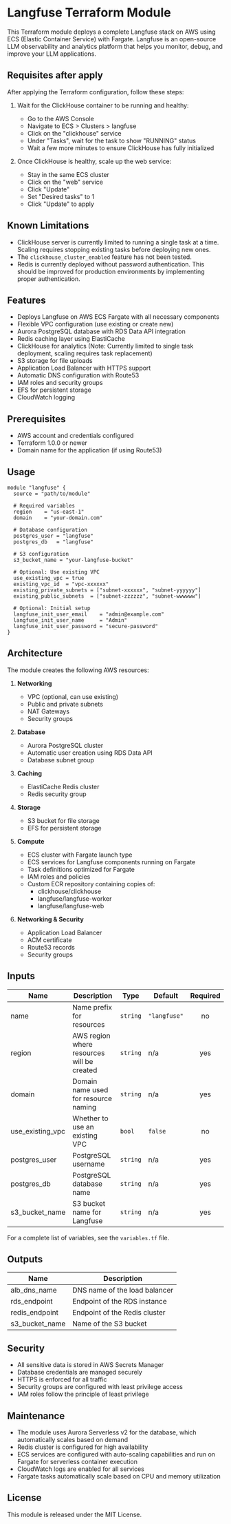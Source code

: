 # Langfuse Terraform Module

This Terraform module deploys a complete Langfuse stack on AWS using ECS (Elastic Container Service) with Fargate. Langfuse is an open-source LLM observability and analytics platform that helps you monitor, debug, and improve your LLM applications.

## Requisites after apply
After applying the Terraform configuration, follow these steps:

1. Wait for the ClickHouse container to be running and healthy:
   - Go to the AWS Console
   - Navigate to ECS > Clusters > langfuse
   - Click on the "clickhouse" service
   - Under "Tasks", wait for the task to show "RUNNING" status
   - Wait a few more minutes to ensure ClickHouse has fully initialized

2. Once ClickHouse is healthy, scale up the web service:
   - Stay in the same ECS cluster
   - Click on the "web" service
   - Click "Update"
   - Set "Desired tasks" to 1
   - Click "Update" to apply



## Known Limitations

- ClickHouse server is currently limited to running a single task at a time. Scaling requires stopping existing tasks before deploying new ones.
- The `clickhouse_cluster_enabled` feature has not been tested.
- Redis is currently deployed without password authentication. This should be improved for production environments by implementing proper authentication.

## Features

- Deploys Langfuse on AWS ECS Fargate with all necessary components
- Flexible VPC configuration (use existing or create new)
- Aurora PostgreSQL database with RDS Data API integration
- Redis caching layer using ElastiCache
- ClickHouse for analytics (Note: Currently limited to single task deployment, scaling requires task replacement)
- S3 storage for file uploads
- Application Load Balancer with HTTPS support
- Automatic DNS configuration with Route53
- IAM roles and security groups
- EFS for persistent storage
- CloudWatch logging


## Prerequisites

- AWS account and credentials configured
- Terraform 1.0.0 or newer
- Domain name for the application (if using Route53)

## Usage

```hcl
module "langfuse" {
  source = "path/to/module"

  # Required variables
  region    = "us-east-1"
  domain    = "your-domain.com"
  
  # Database configuration
  postgres_user = "langfuse"
  postgres_db   = "langfuse"
  
  # S3 configuration
  s3_bucket_name = "your-langfuse-bucket"
  
  # Optional: Use existing VPC
  use_existing_vpc = true
  existing_vpc_id  = "vpc-xxxxxx"
  existing_private_subnets = ["subnet-xxxxxx", "subnet-yyyyyy"]
  existing_public_subnets  = ["subnet-zzzzzz", "subnet-wwwwww"]
  
  # Optional: Initial setup
  langfuse_init_user_email    = "admin@example.com"
  langfuse_init_user_name     = "Admin"
  langfuse_init_user_password = "secure-password"
}
```

## Architecture

The module creates the following AWS resources:

1. **Networking**
   - VPC (optional, can use existing)
   - Public and private subnets
   - NAT Gateways
   - Security groups

2. **Database**
   - Aurora PostgreSQL cluster
   - Automatic user creation using RDS Data API
   - Database subnet group

3. **Caching**
   - ElastiCache Redis cluster
   - Redis security group

4. **Storage**
   - S3 bucket for file storage
   - EFS for persistent storage

5. **Compute**
   - ECS cluster with Fargate launch type
   - ECS services for Langfuse components running on Fargate
   - Task definitions optimized for Fargate
   - IAM roles and policies
   - Custom ECR repository containing copies of:
     - clickhouse/clickhouse
     - langfuse/langfuse-worker
     - langfuse/langfuse-web

6. **Networking & Security**
   - Application Load Balancer
   - ACM certificate
   - Route53 records
   - Security groups

## Inputs

| Name | Description | Type | Default | Required |
|------|-------------|------|---------|:--------:|
| name | Name prefix for resources | `string` | `"langfuse"` | no |
| region | AWS region where resources will be created | `string` | n/a | yes |
| domain | Domain name used for resource naming | `string` | n/a | yes |
| use_existing_vpc | Whether to use an existing VPC | `bool` | `false` | no |
| postgres_user | PostgreSQL username | `string` | n/a | yes |
| postgres_db | PostgreSQL database name | `string` | n/a | yes |
| s3_bucket_name | S3 bucket name for Langfuse | `string` | n/a | yes |

For a complete list of variables, see the `variables.tf` file.

## Outputs

| Name | Description |
|------|-------------|
| alb_dns_name | DNS name of the load balancer |
| rds_endpoint | Endpoint of the RDS instance |
| redis_endpoint | Endpoint of the Redis cluster |
| s3_bucket_name | Name of the S3 bucket |

## Security

- All sensitive data is stored in AWS Secrets Manager
- Database credentials are managed securely
- HTTPS is enforced for all traffic
- Security groups are configured with least privilege access
- IAM roles follow the principle of least privilege

## Maintenance

- The module uses Aurora Serverless v2 for the database, which automatically scales based on demand
- Redis cluster is configured for high availability
- ECS services are configured with auto-scaling capabilities and run on Fargate for serverless container execution
- CloudWatch logs are enabled for all services
- Fargate tasks automatically scale based on CPU and memory utilization

## License

This module is released under the MIT License. 